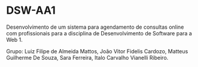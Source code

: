 # DSW-AA1

Desenvolvimento de um sistema para agendamento de consultas online com
profissionais para a disciplina de Desenvolvimento de Software para a Web 1. 

Grupo: Luiz Filipe de Almeida Mattos, João Vitor Fidelis Cardozo, Matteus Guilherme De Souza, Sara Ferreira, Italo Carvalho Vianelli Ribeiro. 
